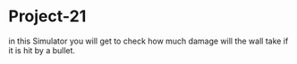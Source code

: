 # Project-21
in this Simulator  you will get to check how much damage will the wall take if it is hit by a bullet.
